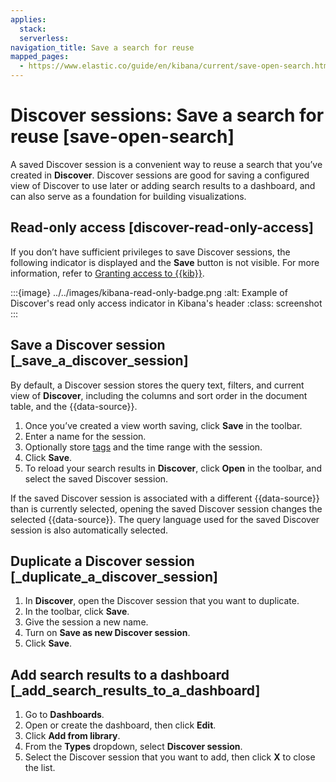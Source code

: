 ```yaml
---
applies:
  stack:
  serverless:
navigation_title: Save a search for reuse
mapped_pages:
  - https://www.elastic.co/guide/en/kibana/current/save-open-search.html
---
```


# Discover sessions: Save a search for reuse [save-open-search]

A saved Discover session is a convenient way to reuse a search that you’ve created in **Discover**. Discover sessions are good for saving a configured view of Discover to use later or adding search results to a dashboard, and can also serve as a foundation for building visualizations.


## Read-only access [discover-read-only-access]

If you don’t have sufficient privileges to save Discover sessions, the following indicator is displayed and the **Save** button is not visible. For more information, refer to [Granting access to {{kib}}](../../deploy-manage/users-roles/cluster-or-deployment-auth/built-in-roles.md).

:::{image} ../../images/kibana-read-only-badge.png
:alt: Example of Discover's read only access indicator in Kibana's header
:class: screenshot
:::


## Save a Discover session [_save_a_discover_session]

By default, a Discover session stores the query text, filters, and current view of **Discover**, including the columns and sort order in the document table, and the {{data-source}}.

1. Once you’ve created a view worth saving, click **Save** in the toolbar.
2. Enter a name for the session.
3. Optionally store [tags](../find-and-organize/tags.md) and the time range with the session.
4. Click **Save**.
5. To reload your search results in **Discover**, click **Open** in the toolbar, and select the saved Discover session.

If the saved Discover session is associated with a different {{data-source}} than is currently selected, opening the saved Discover session changes the selected {{data-source}}. The query language used for the saved Discover session is also automatically selected.



## Duplicate a Discover session [_duplicate_a_discover_session]

1. In **Discover**, open the Discover session that you want to duplicate.
2. In the toolbar, click **Save**.
3. Give the session a new name.
4. Turn on **Save as new Discover session**.
5. Click **Save**.


## Add search results to a dashboard [_add_search_results_to_a_dashboard]

1. Go to **Dashboards**.
2. Open or create the dashboard, then click **Edit**.
3. Click **Add from library**.
4. From the **Types** dropdown, select **Discover session**.
5. Select the Discover session that you want to add, then click **X** to close the list.
